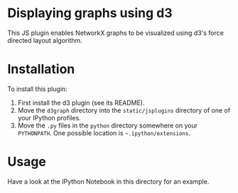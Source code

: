 # Displaying graphs using d3

This JS plugin enables NetworkX graphs to be visualized using d3's force directed layout
algorithm.

# Installation

To install this plugin:

1. First install the d3 plugin (see its README).
2. Move the `d3graph` directory into the `static/jsplugins` directory of one of your IPython profiles.
3. Move the `.py` files in the `python` directory somewhere on your `PYTHONPATH`. One possible location is `~.ipython/extensions`.

# Usage

Have a look at the IPython Notebook in this directory for an example.

